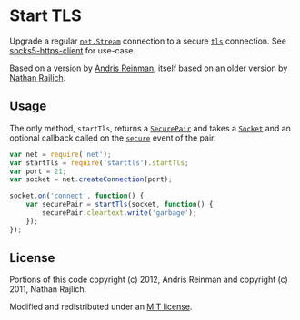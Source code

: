 # Start TLS #

Upgrade a regular [`net.Stream`](http://nodejs.org/api/net.html#net_class_net_socket) connection to a secure [`tls`](http://nodejs.org/api/tls.html) connection. See [socks5-https-client](https://github.com/mattcg/socks5-https-client) for use-case.

Based on a version by [Andris Reinman](https://github.com/andris9/rai/blob/master/lib/starttls.js), itself based on an older version by [Nathan Rajlich](https://gist.github.com/TooTallNate/848444).

## Usage ##

The only method, `startTls`, returns a [`SecurePair`](http://nodejs.org/api/tls.html#tls_class_securepair) and takes a [`Socket`](http://nodejs.org/api/net.html#net_class_net_socket) and an optional callback called on the [`secure`](http://nodejs.org/api/tls.html#tls_event_secure) event of the pair.

```javascript
var net = require('net');
var startTls = require('starttls').startTls;
var port = 21;
var socket = net.createConnection(port);

socket.on('connect', function() {
	var securePair = startTls(socket, function() {
		securePair.cleartext.write('garbage');
	});
});
```

## License ##

Portions of this code copyright (c) 2012, Andris Reinman and copyright (c) 2011, Nathan Rajlich.

Modified and redistributed under an [MIT license](https://github.com/andris9/rai/blob/master/LICENSE).
